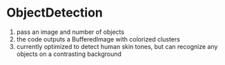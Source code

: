 # ObjectDetection
1. pass an image and number of objects
2. the code outputs a BufferedImage with colorized clusters
3. currently optimized to detect human skin tones, but can recognize any objects on a contrasting background
